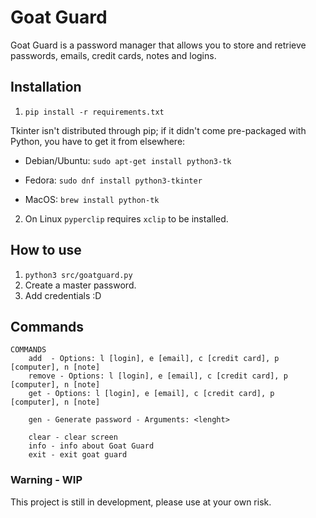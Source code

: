 # Goat Guard
Goat Guard is a password manager that allows you to store and retrieve passwords, emails, credit cards, notes and logins.

## Installation
1. `pip install -r requirements.txt`


Tkinter isn't distributed through pip; if it didn't come pre-packaged with Python, you have to get it from elsewhere:

* Debian/Ubuntu:
`sudo apt-get install python3-tk`

* Fedora:
`sudo dnf install python3-tkinter`

* MacOS:
`brew install python-tk`

2. On Linux `pyperclip` requires `xclip` to be installed.

## How to use
1. `python3 src/goatguard.py`
2. Create a master password.
3. Add credentials :D


## Commands
```
COMMANDS
    add  - Options: l [login], e [email], c [credit card], p [computer], n [note]
    remove - Options: l [login], e [email], c [credit card], p [computer], n [note]
    get - Options: l [login], e [email], c [credit card], p [computer], n [note]

    gen - Generate password - Arguments: <lenght>

    clear - clear screen
    info - info about Goat Guard
    exit - exit goat guard
```

### Warning - WIP
This project is still in development, please use at your own risk.